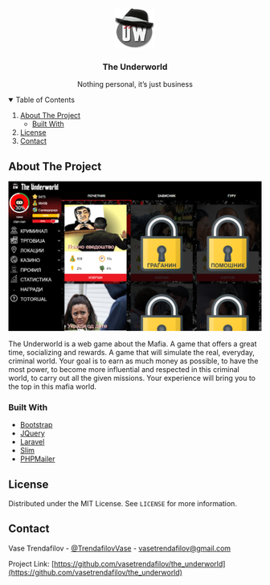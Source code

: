 <!-- PROJECT LOGO -->
<br />
<p align="center">
  <a href="https://theunderworldve.000webhostapp.com/public">
    <img src="images/logo.png" alt="Logo" width="80" height="80">
  </a>

  <h3 align="center">The Underworld</h3>

  <p align="center">
    Nothing personal, it’s just business
  </p>
</p>

<!-- TABLE OF CONTENTS -->
<details open="open">
  <summary>Table of Contents</summary>
  <ol>
    <li>
      <a href="#about-the-project">About The Project</a>
      <ul>
        <li><a href="#built-with">Built With</a></li>
      </ul>
    </li>
    <li><a href="#license">License</a></li>
    <li><a href="#contact">Contact</a></li>
  </ol>
</details>



<!-- ABOUT THE PROJECT -->
## About The Project

[![Product Name Screen Shot](images/screenshot.png)](https://theunderworldve.000webhostapp.com/public)

The Underworld is a web game about the Mafia. A game that offers a great time, socializing and rewards. A game that will simulate the real, everyday, criminal world.
Your goal is to earn as much money as possible, to have the most power, to become more influential and respected in this criminal world, to carry out all the given missions. 
Your experience will bring you to the top in this mafia world.

### Built With

* [Bootstrap](https://getbootstrap.com)
* [JQuery](https://jquery.com)
* [Laravel](https://laravel.com)
* [Slim](https://www.slimframework.com)
* [PHPMailer](https://github.com/PHPMailer/PHPMailer)

<!-- LICENSE -->
## License

Distributed under the MIT License. See `LICENSE` for more information.



<!-- CONTACT -->
## Contact

Vase Trendafilov - [@TrendafilovVase](https://twitter.com/TrendafilovVase) - vasetrendafilov@gmail.com

Project Link: [https://github.com/vasetrendafilov/the_underworld](https://github.com/vasetrendafilov/the_underworld)
